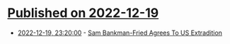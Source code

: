 # [Published on 2022-12-19](index.md)

* [2022-12-19, 23:20:00](https://yro.slashdot.org/story/22/12/19/2218211/sam-bankman-fried-agrees-to-us-extradition?utm_source=rss1.0mainlinkanon&utm_medium=feed) - [Sam Bankman-Fried Agrees To US Extradition](https://yro.slashdot.org/story/22/12/19/2218211/sam-bankman-fried-agrees-to-us-extradition?utm_source=rss1.0mainlinkanon&utm_medium=feed)
